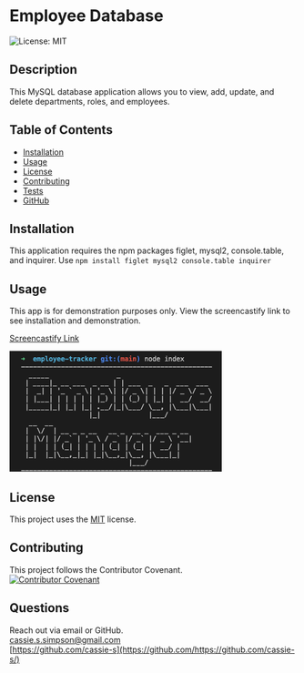 # Employee Database
  ![License: MIT](https://img.shields.io/badge/License-MIT-yellow.svg)
  ## Description
  This MySQL database application allows you to view, add, update, and delete departments, roles, and employees. 

  
  ## Table of Contents
  * [Installation](#installation)
  * [Usage](#usage)
  * [License](#license)
  * [Contributing](#contributing)
  * [Tests](#tests)
  * [GitHub](#github)


  ## Installation
  This application requires the npm packages figlet, mysql2, console.table, and inquirer. Use `npm install figlet mysql2 console.table inquirer`


  ## Usage
  This app is for demonstration purposes only. View the screencastify link to see installation and demonstration.
 
  [Screencastify Link](https://watch.screencastify.com/v/vaRBZiOyDb41mSxNjnPZ) 

  ![Screenshot of Application](screenshot.png)

  ## License
    
  This project uses  the [MIT](https://opensource.org/licenses/MIT) license.

  ## Contributing
  This project follows the Contributor Covenant.  
  [![Contributor Covenant](https://img.shields.io/badge/Contributor%20Covenant-2.1-4baaaa.svg)](code_of_conduct.md)

  ## Questions
  Reach out via email or GitHub.  
  cassie.s.simpson@gmail.com  
  [https://github.com/cassie-s](https://github.com/https://github.com/cassie-s/)
